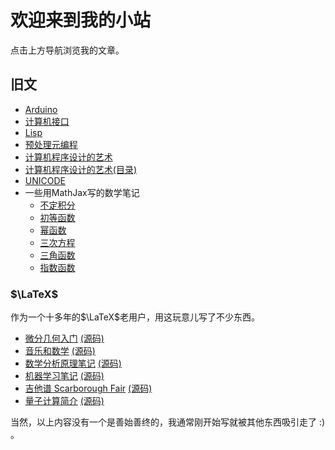 # 欢迎来到我的小站

点击上方导航浏览我的文章。

## 旧文
* [Arduino](?article=arduino)
* [计算机接口](?article=interface)
* [Lisp](?article=lisp)
* [预处理元编程](?article=preprocess)
* [计算机程序设计的艺术](?article=taocp)
* [计算机程序设计的艺术(目录)](?article=taocp_toc)
* [UNICODE](?article=taocp_toc)
* 一些用MathJax写的数学笔记
    * [不定积分](articles/不定积分.html)
    * [初等函数](articles/初等函数.html)
    * [幂函数](articles/幂函数.html)
    * [三次方程](articles/三次方程.html)
    * [三角函数](articles/三角函数.html)
    * [指数函数](articles/指数函数.html)

### $\LaTeX$
作为一个十多年的$\LaTeX$老用户，用这玩意儿写了不少东西。

* [微分几何入门](download/微分几何入门.pdf) [(源码)](https://github.com/yang-le/cloud-storage/tree/master/general-relativity)
* [音乐和数学](download/音乐和数学.pdf) [(源码)](https://github.com/yang-le/cloud-storage/blob/master/music/music.tex)
* [数学分析原理笔记](download/数学分析原理笔记.pdf) [(源码)](https://github.com/yang-le/cloud-storage/blob/master/math_note/rudin.tex)
* [机器学习笔记](download/机器学习笔记.pdf) [(源码)](https://github.com/yang-le/cloud-storage/tree/master/machine-learning)
* [吉他谱 Scarborough Fair](download/Scarborough_Fair.pdf) [(源码)](https://github.com/yang-le/cloud-storage/blob/master/music/Scarborough_Fair.tex)
* [量子计算简介](download/量子计算简介.pdf) [(源码)](https://github.com/yang-le/cloud-storage/tree/master/quantum-computation)

当然，以上内容没有一个是善始善终的，我通常刚开始写就被其他东西吸引走了 :) 。
